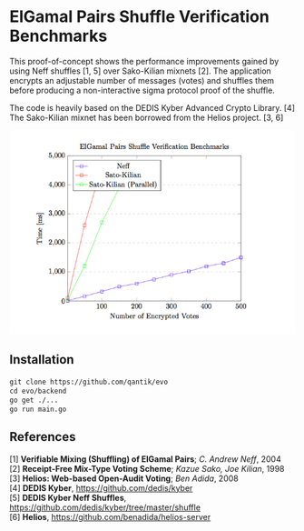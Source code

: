 # ElGamal Pairs Shuffle Verification Benchmarks

This proof-of-concept shows the performance improvements gained by using
Neff shuffles [1, 5] over Sako-Kilian mixnets [2]. The application encrypts an adjustable
number of messages (votes) and shuffles them before producing a non-interactive
sigma protocol proof of the shuffle.

The code is heavily based on the DEDIS Kyber Advanced Crypto Library. [4]
The Sako-Kilian mixnet has been borrowed from the Helios project. [3, 6]

![Plot](plot.png)

## Installation

```
git clone https://github.com/qantik/evo
cd evo/backend
go get ./...
go run main.go
```

## References

[1] **Verifiable Mixing (Shuffling) of ElGamal Pairs**; *C. Andrew Neff*, 2004\
[2] **Receipt-Free Mix-Type Voting Scheme**; *Kazue Sako, Joe Kilian*, 1998\
[3] **Helios: Web-based Open-Audit Voting**; *Ben Adida*, 2008\
[4] **DEDIS Kyber**, https://github.com/dedis/kyber \
[5] **DEDIS Kyber Neff Shuffles**, https://github.com/dedis/kyber/tree/master/shuffle \
[6] **Helios**, https://github.com/benadida/helios-server
